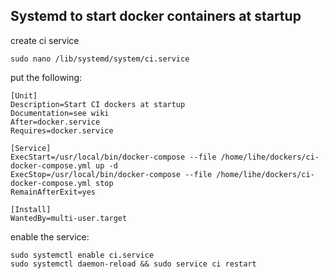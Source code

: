 ## Systemd to start docker containers at startup
create ci service
```
sudo nano /lib/systemd/system/ci.service 
```
put the following:
```
[Unit]
Description=Start CI dockers at startup
Documentation=see wiki
After=docker.service
Requires=docker.service

[Service]
ExecStart=/usr/local/bin/docker-compose --file /home/lihe/dockers/ci-docker-compose.yml up -d
ExecStop=/usr/local/bin/docker-compose --file /home/lihe/dockers/ci-docker-compose.yml stop
RemainAfterExit=yes

[Install]
WantedBy=multi-user.target
```
enable the service:
```
sudo systemctl enable ci.service
sudo systemctl daemon-reload && sudo service ci restart
```